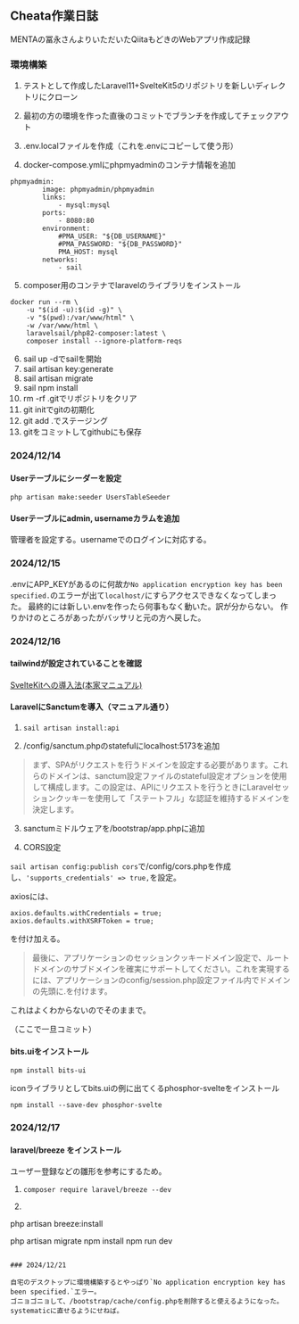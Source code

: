 ## Cheata作業日誌

MENTAの冨永さんよりいただいたQiitaもどきのWebアプリ作成記録

### 環境構築

1. テストとして作成したLaravel11+SvelteKit5のリポジトリを新しいディレクトリにクローン

2. 最初の方の環境を作った直後のコミットでブランチを作成してチェックアウト

3. .env.localファイルを作成（これを.envにコピーして使う形）

4. docker-compose.ymlにphpmyadminのコンテナ情報を追加

```
phpmyadmin:
        image: phpmyadmin/phpmyadmin
        links:
            - mysql:mysql
        ports:
            - 8080:80
        environment:
            #PMA_USER: "${DB_USERNAME}"
            #PMA_PASSWORD: "${DB_PASSWORD}"
            PMA_HOST: mysql
        networks:
            - sail
```
5. composer用のコンテナでlaravelのライブラリをインストール
```
docker run --rm \
    -u "$(id -u):$(id -g)" \
    -v "$(pwd):/var/www/html" \
    -w /var/www/html \
    laravelsail/php82-composer:latest \
    composer install --ignore-platform-reqs
```
6. sail up -dでsailを開始
7. sail artisan key:generate
8. sail artisan migrate
9. sail npm install
10. rm -rf .gitでリポジトリをクリア
11. git initでgitの初期化
12. git add .でステージング
13. gitをコミットしてgithubにも保存

### 2024/12/14

#### Userテーブルにシーダーを設定

`php artisan make:seeder UsersTableSeeder`

#### Userテーブルにadmin, usernameカラムを追加

管理者を設定する。usernameでのログインに対応する。

### 2024/12/15

.envにAPP_KEYがあるのに何故か`No application encryption key has been specified.`のエラーが出て`localhost/`にすらアクセスできなくなってしまった。
最終的には新しい.envを作ったら何事もなく動いた。訳が分からない。
作りかけのところがあったがバッサリと元の方へ戻した。

### 2024/12/16

#### tailwindが設定されていることを確認

[SvelteKitへの導入法(本家マニュアル)](https://tailwindcss.com/docs/guides/sveltekit)

#### LaravelにSanctumを導入（マニュアル通り）

1. `sail artisan install:api`

2. /config/sanctum.phpのstatefulにlocalhost:5173を追加

> まず、SPAがリクエストを行うドメインを設定する必要があります。これらのドメインは、sanctum設定ファイルのstateful設定オプションを使用して構成します。この設定は、APIにリクエストを行うときにLaravelセッションクッキーを使用して「ステートフル」な認証を維持するドメインを決定します。

3. sanctumミドルウェアを/bootstrap/app.phpに追加

4. CORS設定

`sail artisan config:publish cors`で/config/cors.phpを作成し、`'supports_credentials' => true,`を設定。

axiosには、
```
axios.defaults.withCredentials = true;
axios.defaults.withXSRFToken = true;
```
を付け加える。

> 最後に、アプリケーションのセッションクッキードメイン設定で、ルートドメインのサブドメインを確実にサポートしてください。これを実現するには、アプリケーションのconfig/session.php設定ファイル内でドメインの先頭に.を付けます。

これはよくわからないのでそのままで。

（ここで一旦コミット）

#### bits.uiをインストール

`npm install bits-ui`

iconライブラリとしてbits.uiの例に出てくるphosphor-svelteをインストール

`npm install --save-dev phosphor-svelte`

### 2024/12/17

#### laravel/breeze をインストール

ユーザー登録などの雛形を参考にするため。

1. `composer require laravel/breeze --dev`

2. ```
php artisan breeze:install

php artisan migrate
npm install
npm run dev
```

### 2024/12/21

自宅のデスクトップに環境構築するとやっぱり`No application encryption key has been specified.`エラー。
ゴニョゴニョして、/bootstrap/cache/config.phpを削除すると使えるようになった。
systematicに直せるようにせねば。









